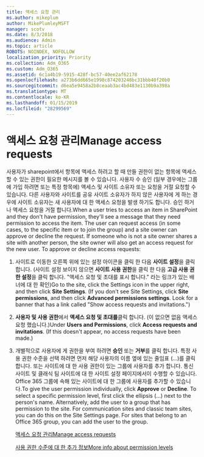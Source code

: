 ```yaml
---
title: 액세스 요청 관리
ms.author: mikeplum
author: MikePlumleyMSFT
manager: scotv
ms.date: 8/3/2018
ms.audience: Admin
ms.topic: article
ROBOTS: NOINDEX, NOFOLLOW
localization_priority: Priority
ms.collection: Adm_O365
ms.custom: Adm_O365
ms.assetid: 6c1a4b19-5915-428f-bc57-40ee2af62178
ms.openlocfilehash: a273b6dd665e1998c874203248bc31bbb40f20b0
ms.sourcegitcommit: d6ea5e9458a2b8ceaab3ac4bd483e1130b9a398a
ms.translationtype: MT
ms.contentlocale: ko-KR
ms.lasthandoff: 01/15/2019
ms.locfileid: "28299569"
---
```

# <a name="manage-access-requests"></a><span data-ttu-id="e8b4a-102">액세스 요청 관리</span><span class="sxs-lookup"><span data-stu-id="e8b4a-102">Manage access requests</span></span>

<span data-ttu-id="e8b4a-p101">사용자가 sharepoint에서 항목에 액세스 하려고 할 때 만들 권한이 없는 항목에 액세스할 수 있는 권한이 필요한 메시지를 볼 수 있습니다. 사용자 수 승인 (일부 경우에는 그룹에 가입 하려면 또는 특정 항목에) 액세스 및 사이트 소유자 또는 요청을 거절 요청할 수 있습니다. 다른 사용자와 사이트를 공유 사이트 소유자가 하지 않은 사용자에 게 하는 경우에 사이트 소유자는 새 사용자에 대 한 액세스 요청을 발생 하기도 합니다. 승인 하거나 액세스 요청을 거절 합니다.</span><span class="sxs-lookup"><span data-stu-id="e8b4a-p101">When a user tries to access an item in SharePoint and they don't have permission, they'll see a message that they need permission to access the item. The user can request access (in some cases, to the specific item or to join the group) and a site owner can approve or decline the request. If someone who is not a site owner shares a site with another person, the site owner will also get an access request for the new user. To approve or decline access requests:</span></span>
  
1. <span data-ttu-id="e8b4a-p102">사이트로 이동한 오른쪽 위에 있는 설정 아이콘을 클릭 한 다음 **사이트 설정**을 클릭 합니다. (사이트 설정 보이지 않으면 **사이트 사용 권한**을 클릭 한 다음 **고급 사용 권한 설정**을 클릭 합니다. "액세스 요청 및 초대를 표시 합니다." 라는 링크가 있는 배너에 대 한 확인)</span><span class="sxs-lookup"><span data-stu-id="e8b4a-p102">Go to the site, click the Settings icon in the upper right, and then click **Site Settings**. (If you don't see Site Settings, click **Site permissions**, and then click **Advanced permissions settings**. Look for a banner that has a link called "Show access requests and invitations.")</span></span>
    
2. <span data-ttu-id="e8b4a-p103">**사용자 및 사용 권한**에서 **액세스 요청 및 초대를**클릭 합니다. (이 없으면 없음 액세스 요청 했습니다.)</span><span class="sxs-lookup"><span data-stu-id="e8b4a-p103">Under **Users and Permissions**, click **Access requests and invitations**. (If this doesn't appear, no access requests have been made.)</span></span>
    
3. <span data-ttu-id="e8b4a-p104">개별적으로 사용자에 게 권한을 부여 하려면 **승인** 또는 **거부**를 클릭 합니다. 특정 사용 권한 수준을 선택 하려면 먼저 해당 사용자의 이름 옆에 있는 줄임표 (...)를 클릭 합니다. 또는 사이트에 대 한 사용 권한이 있는 그룹에 사용자를 추가 합니다. 통신 사이트 및 클래식 팀 사이트에 대 한 사이트 설정 페이지에서이 수행할 수 있습니다. Office 365 그룹에 속해 있는 사이트에 대 한 그룹에 사용자를 추가할 수 있습니다.</span><span class="sxs-lookup"><span data-stu-id="e8b4a-p104">To give the user permission individually, click **Approve** or **Decline**. To select a specific permission level, first click the ellipsis (...) next to the person's name. Alternatively, add the user to a group that has permission to the site. For communication sites and classic team sites, you can do this on the Site Settings page. For sites that belong to an Office 365 group, you can add the user to the group.</span></span>
    
    [<span data-ttu-id="e8b4a-117">액세스 요청 관리</span><span class="sxs-lookup"><span data-stu-id="e8b4a-117">Manage access requests </span></span>](https://go.microsoft.com/fwlink/?linkid=2008747)
    
    [<span data-ttu-id="e8b4a-118">사용 권한 수준에 대 한 추가 정보</span><span class="sxs-lookup"><span data-stu-id="e8b4a-118">More info about permission levels</span></span>](https://go.microsoft.com/fwlink/?linkid=867071)
    

